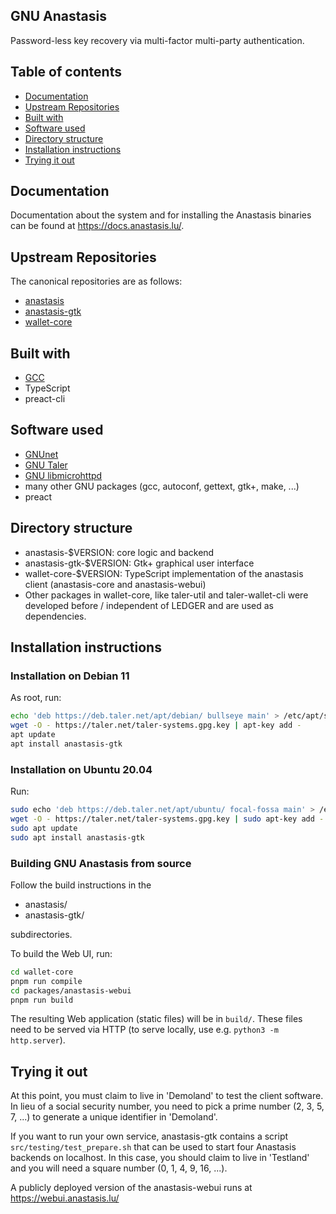 ## GNU Anastasis

Password-less key recovery via multi-factor multi-party authentication.

## Table of contents

* [Documentation](#docs)
* [Upstream Repositories](#upstream-repositories)
* [Built with](#built-with)
* [Software used](#dependencies)
* [Directory structure](#directory-structure)
* [Installation instructions](#installation)
* [Trying it out](#use)


## Documentation

Documentation about the system and for installing the Anastasis binaries
can be found at
https://docs.anastasis.lu/.

## Upstream Repositories

The canonical repositories are as follows:

* [anastasis](https://git.taler.net/anastasis.git/)
* [anastasis-gtk](https://git.taler.net/anastasis-gtk.git/)
* [wallet-core](https://git.taler.net/wallet-core.git/)

## Built with

* [GCC](https://gcc.gnu.org/)
* TypeScript
* preact-cli

## Software used

* [GNUnet](https://gnunet.org/)
* [GNU Taler](https://taler.net/)
* [GNU libmicrohttpd](https://www.gnu.org/s/libmicrohttpd/)
* many other GNU packages (gcc, autoconf, gettext, gtk+, make, ...)
* preact

## Directory structure

* anastasis-$VERSION: core logic and backend
* anastasis-gtk-$VERSION: Gtk+ graphical user interface
* wallet-core-$VERSION: TypeScript implementation of the anastasis client (anastasis-core and anastasis-webui)
 * Other packages in wallet-core, like taler-util and taler-wallet-cli were developed
   before / independent of LEDGER and are used as dependencies.

## Installation instructions

### Installation on Debian 11

As root, run:

```sh
echo 'deb https://deb.taler.net/apt/debian/ bullseye main' > /etc/apt/sources.list/taler.list
wget -O - https://taler.net/taler-systems.gpg.key | apt-key add -
apt update
apt install anastasis-gtk
```

### Installation on Ubuntu 20.04

Run:

```sh
sudo echo 'deb https://deb.taler.net/apt/ubuntu/ focal-fossa main' > /etc/apt/sources.list/taler.list
wget -O - https://taler.net/taler-systems.gpg.key | sudo apt-key add -
sudo apt update
sudo apt install anastasis-gtk
```

### Building GNU Anastasis from source

Follow the build instructions in the

* anastasis/
* anastasis-gtk/

subdirectories.

To build the Web UI, run:

```sh
cd wallet-core
pnpm run compile
cd packages/anastasis-webui
pnpm run build
```

The resulting Web application (static files) will be in ``build/``.
These files need to be served via HTTP (to serve locally, use e.g. ``python3 -m http.server``).

## Trying it out

At this point, you must claim to live in 'Demoland' to
test the client software.  In lieu of a social security
number, you need to pick a prime number (2, 3, 5, 7, ...)
to generate a unique identifier in 'Demoland'.

If you want to run your own service, anastasis-gtk contains
a script ``src/testing/test_prepare.sh`` that can be used
to start four Anastasis backends on localhost. In this case,
you should claim to live in 'Testland' and you will need
a square number (0, 1, 4, 9, 16, ...).

A publicly deployed version of the anastasis-webui runs at https://webui.anastasis.lu/
